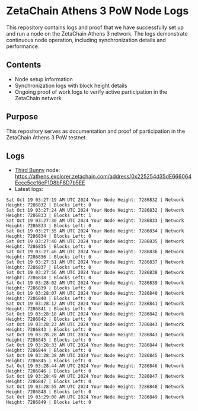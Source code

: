 # ZetaChain Athens 3 PoW Node Logs
This repository contains logs and proof that we have successfully set up and run a node on the ZetaChain Athens 3 network. The logs demonstrate continuous node operation, including synchronization details and performance.

## Contents
- Node setup information
- Synchronization logs with block height details
- Ongoing proof of work logs to verify active participation in the ZetaChain network

## Purpose
This repository serves as documentation and proof of participation in the ZetaChain Athens 3 PoW testnet.

## Logs

- [Third Bunny](https://thirdbunny.xyz/) node: https://athens.explorer.zetachain.com/address/0x225254d35dE666064Eccc5ce16eF1D8bF8D7b5EE
- Latest logs:
```
Sat Oct 19 03:27:19 AM UTC 2024 Your Node Height: 7286832 | Network Height: 7286832 | Blocks Left: 0
Sat Oct 19 03:27:24 AM UTC 2024 Your Node Height: 7286832 | Network Height: 7286833 | Blocks Left: 1
Sat Oct 19 03:27:30 AM UTC 2024 Your Node Height: 7286833 | Network Height: 7286833 | Blocks Left: 0
Sat Oct 19 03:27:35 AM UTC 2024 Your Node Height: 7286834 | Network Height: 7286834 | Blocks Left: 0
Sat Oct 19 03:27:40 AM UTC 2024 Your Node Height: 7286835 | Network Height: 7286835 | Blocks Left: 0
Sat Oct 19 03:27:46 AM UTC 2024 Your Node Height: 7286836 | Network Height: 7286836 | Blocks Left: 0
Sat Oct 19 03:27:51 AM UTC 2024 Your Node Height: 7286837 | Network Height: 7286837 | Blocks Left: 0
Sat Oct 19 03:27:56 AM UTC 2024 Your Node Height: 7286838 | Network Height: 7286838 | Blocks Left: 0
Sat Oct 19 03:28:02 AM UTC 2024 Your Node Height: 7286839 | Network Height: 7286839 | Blocks Left: 0
Sat Oct 19 03:28:07 AM UTC 2024 Your Node Height: 7286840 | Network Height: 7286840 | Blocks Left: 0
Sat Oct 19 03:28:12 AM UTC 2024 Your Node Height: 7286841 | Network Height: 7286841 | Blocks Left: 0
Sat Oct 19 03:28:18 AM UTC 2024 Your Node Height: 7286842 | Network Height: 7286842 | Blocks Left: 0
Sat Oct 19 03:28:23 AM UTC 2024 Your Node Height: 7286843 | Network Height: 7286843 | Blocks Left: 0
Sat Oct 19 03:28:28 AM UTC 2024 Your Node Height: 7286843 | Network Height: 7286843 | Blocks Left: 0
Sat Oct 19 03:28:33 AM UTC 2024 Your Node Height: 7286844 | Network Height: 7286844 | Blocks Left: 0
Sat Oct 19 03:28:38 AM UTC 2024 Your Node Height: 7286845 | Network Height: 7286845 | Blocks Left: 0
Sat Oct 19 03:28:44 AM UTC 2024 Your Node Height: 7286846 | Network Height: 7286846 | Blocks Left: 0
Sat Oct 19 03:28:49 AM UTC 2024 Your Node Height: 7286847 | Network Height: 7286847 | Blocks Left: 0
Sat Oct 19 03:28:55 AM UTC 2024 Your Node Height: 7286848 | Network Height: 7286848 | Blocks Left: 0
Sat Oct 19 03:29:00 AM UTC 2024 Your Node Height: 7286849 | Network Height: 7286849 | Blocks Left: 0
```
